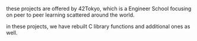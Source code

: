 these projects are offered by 42Tokyo, which is a Engineer School focusing on peer to peer learning scattered around the world.

in these projects, we have rebuilt C library functions and additional ones as well.
